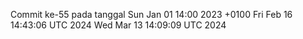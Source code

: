 Commit ke-55 pada tanggal Sun Jan 01 14:00 2023 +0100
Fri Feb 16 14:43:06 UTC 2024
Wed Mar 13 14:09:09 UTC 2024
